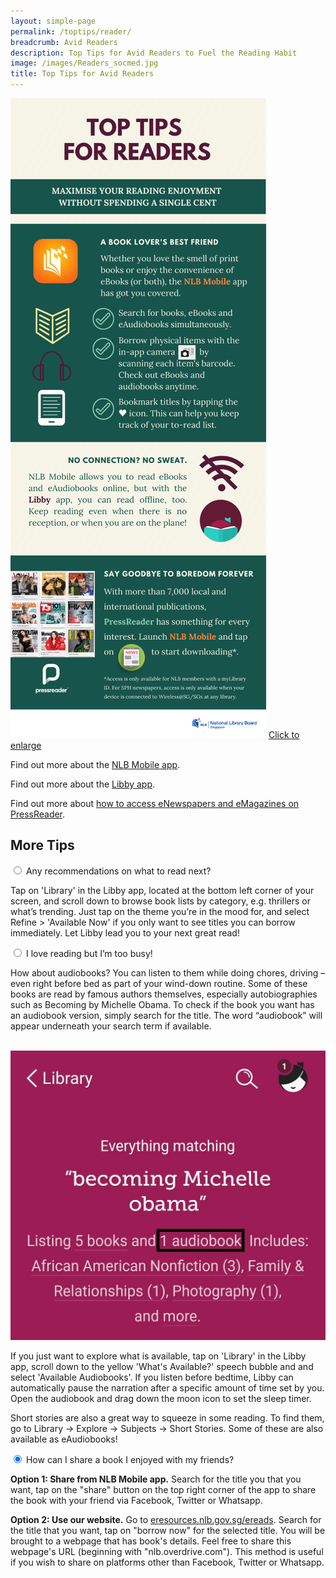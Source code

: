 ```yaml
---
layout: simple-page
permalink: /toptips/reader/
breadcrumb: Avid Readers
description: Top Tips for Avid Readers to Fuel the Reading Habit
image: /images/Readers_socmed.jpg
title: Top Tips for Avid Readers 
---
```

<a href="/images/Reader_highres.png">![An infographic with tips on how to fuel your reading habit without spending a cent.](/images/Reader.png)</a>
<a href="/images/Reader_highres.png">Click to enlarge</a>

<p>Find out more about the <a href="/get-started-with/nlb-mobile/">NLB Mobile app</a>.</p>
<p>Find out more about the <a href="/get-started-with/Libby/">Libby app</a>.</p>
<p>Find out more about <a href="/get-started-with/PressReader/">how to access eNewspapers and eMagazines on PressReader</a>.</p>
<p><h2>More Tips</h2></p>
<div class="acc-kontainer">          
	<div>
		<input type="radio" name="acc" id="acc1" checked>
		<label for="acc1"><i></i> Any recommendations on what to read next?</label>
		<div class="acc-body">
			<p>Tap on 'Library' in the Libby app, located at the bottom left corner of your screen,  and scroll down to browse book lists by category,  e.g. thrillers or what’s trending. Just tap on the theme you’re in the mood for, and select Refine > 'Available Now' if you only want to see titles you can borrow immediately. Let Libby lead you to your next great read!</p>
		</div>
	</div>
    <div>
        <input type="radio" name="acc" id="acc2">
        <label for="acc2"><i></i> I love reading but I’m too busy!</label>
        <div class="acc-body">
			<p>How about audiobooks? You can listen to them while doing chores, driving –even right before bed as part of your wind-down routine. Some of these books are read by famous authors themselves, especially autobiographies such as Becoming by Michelle Obama. To check if the book you want has an audiobook version, simply search for the title. The word “audiobook” will appear underneath your search term if available.</p>
			<br>
			<img src="/images/Reader_screenshot_audiobook_search_Becoming.jpg" alt="A screenshot showing how to filter search results by eAudiobooks.">
			<p>If you just want to explore what is available, tap on 'Library' in the Libby app, scroll down to the yellow 'What's Available?' speech bubble and and select 'Available Audiobooks'. If you listen before bedtime, Libby can automatically pause the narration after a specific amount of time set by you. Open the audiobook and drag down the moon icon to set the sleep timer.</p>
			<p>Short stories are also a great way to squeeze in some reading. To find them, go to Library -> Explore -> Subjects -> Short Stories. Some of these are also available as eAudiobooks!</p>
		</div>
	</div>
	<div>
		<input type="radio" name="acc" id="acc3" checked>
		<label for="acc1"><i></i>How can I share a book I enjoyed with my friends?</label>
		<div class="acc-body">
			<p><b>Option 1: Share from NLB Mobile app.</b> Search for the title you that you want, tap on the "share" button on the top right corner of the app to share the book with your friend via Facebook, Twitter or Whatsapp.</p>
			<p><b>Option 2: Use our website.</b> Go to <a href="https://eresources.nlb.gov.sg/ereads">eresources.nlb.gov.sg/ereads</a>. Search for the title that you want, tap on "borrow now" for the selected title. You will be brought to a webpage that has book's details. Feel free to share this webpage's URL (beginning with "nlb.overdrive.com"). This method is useful if you wish to share on platforms other than Facebook, Twitter or Whatsapp.</p> 
		</div>
	</div>
</div>

